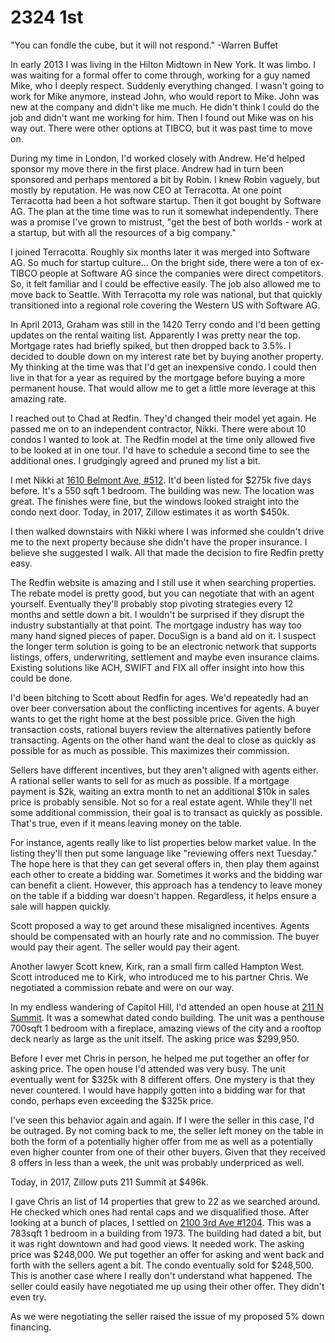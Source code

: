 # 2324 1st

"You can fondle the cube, but it will not respond." -Warren Buffet

In early 2013 I was living in the Hilton Midtown in New York.  It was limbo.  I was waiting for a formal offer to come through, working for a guy named Mike, who I deeply respect.  Suddenly everything changed.  I wasn't going to work for Mike anymore, instead John, who would report to Mike.  John was new at the company and didn't like me much.  He didn't think I could do the job and didn't want me working for him.  Then I found out Mike was on his way out.  There were other options at TIBCO, but it was past time to move on.

During my time in London, I'd worked closely with Andrew.  He'd helped sponsor my move there in the first place.  Andrew had in turn been sponsored and perhaps mentored a bit by Robin.  I knew Robin vaguely, but mostly by reputation.  He was now CEO at Terracotta.  At one point Terracotta had been a hot software startup.  Then it got bought by Software AG.  The plan at the time time was to run it somewhat independently.  There was a promise I've grown to mistrust, "get the best of both worlds - work at a startup, but with all the resources of a big company."

I joined Terracotta.  Roughly six months later it was merged into Software AG.  So much for startup culture...  On the bright side, there were a ton of ex-TIBCO people at Software AG since the companies were direct competitors.  So, it felt familiar and I could be effective easily.  The job also allowed me to move back to Seattle.  With Terracotta my role was national, but that quickly transitioned into a regional role covering the Western US with Software AG.

In April 2013, Graham was still in the 1420 Terry condo and I'd been getting updates on the rental waiting list.  Apparently I was pretty near the top.  Mortgage rates had briefly spiked, but then dropped back to 3.5%.  I decided to double down on my interest rate bet by buying another property.  My thinking at the time was that I'd get an inexpensive condo.  I could then live in that for a year as required by the mortgage before buying a more permanent house.  That would allow me to get a little more leverage at this amazing rate.

I reached out to Chad at Redfin.  They'd changed their model yet again.  He passed me on to an independent contractor, Nikki.  There were about 10 condos I wanted to look at.  The Redfin model at the time only allowed five to be looked at in one tour.  I'd have to schedule a second time to see the additional ones.  I grudgingly agreed and pruned my list a bit.

I met Nikki at [1610 Belmont Ave, #512](https://www.zillow.com/homes/1610-Belmont-Ave-Apt-512,-Seattle,-WA-98122_rb/).  It'd been listed for $275k five days before.  It's a 550 sqft 1 bedroom.  The building was new.  The location was great.  The finishes were fine, but the windows looked straight into the condo next door.  Today, in 2017, Zillow estimates it as worth $450k.

I then walked downstairs with Nikki where I was informed she couldn't drive me to the next property because she didn't have the proper insurance.  I believe she suggested I walk.  All that made the decision to fire Redfin pretty easy.  

The Redfin website is amazing and I still use it when searching properties.  The rebate model is pretty good, but you can negotiate that with an agent yourself.  Eventually they'll probably stop pivoting strategies every 12 months and settle down a bit.  I wouldn't be surprised if they disrupt the industry substantially at that point.  The mortgage industry has way too many hand signed pieces of paper.  DocuSign is a band aid on it.  I suspect the longer term solution is going to be an electronic network that supports listings, offers, underwriting, settlement and maybe even insurance claims.  Existing solutions like ACH, SWIFT and FIX all offer insight into how this could be done.

I'd been bitching to Scott about Redfin for ages.  We'd repeatedly had an over beer conversation about the conflicting incentives for agents.  A buyer wants to get the right home at the best possible price.  Given the high transaction costs, rational buyers review the alternatives patiently before transacting.  Agents on the other hand want the deal to close as quickly as possible for as much as possible.  This maximizes their commission.

Sellers have different incentives, but they aren't aligned with agents either.  A rational seller wants to sell for as much as possible.  If a mortgage payment is $2k, waiting an extra month to net an additional $10k in sales price is probably sensible.  Not so for a real estate agent.  While they'll net some additional commission, their goal is to transact as quickly as possible.  That's true, even if it means leaving money on the table.

For instance, agents really like to list properties below market value.  In the listing they'll then put some language like "reviewing offers next Tuesday."  The hope here is that they can get several offers in, then play them against each other to create a bidding war.  Sometimes it works and the bidding war can benefit a client.  However, this approach has a tendency to leave money on the table if a bidding war doesn't happen.  Regardless, it helps ensure a sale will happen quickly.

Scott proposed a way to get around these misaligned incentives.  Agents should be compensated with an hourly rate and no commission.  The buyer would pay their agent.  The seller would pay their agent.

Another lawyer Scott knew, Kirk, ran a small firm called Hampton West.  Scott introduced me to Kirk, who introduced me to his partner Chris.  We negotiated a commission rebate and were on our way.

In my endless wandering of Capitol Hill, I'd attended an open house at [211 N Summit](https://www.zillow.com/homes/211-Summit-Ave-E-.num.-n.dash.401,-Seattle,-WA-98102_rb/).  It was a somewhat dated condo building.  The unit was a penthouse 700sqft 1 bedroom with a fireplace, amazing views of the city and a rooftop deck nearly as large as the unit itself.  The asking price was $299,950.

Before I ever met Chris in person, he helped me put together an offer for asking price.  The open house I'd attended was very busy.  The unit eventually went for $325k with 8 different offers.  One mystery is that they never countered.  I would have happily gotten into a bidding war for that condo, perhaps even exceeding the $325k price.  

I've seen this behavior again and again.  If I were the seller in this case, I'd be outraged.  By not coming back to me, the seller left money on the table in both the form of a potentially higher offer from me as well as a potentially even higher counter from one of their other buyers.  Given that they received 8 offers in less than a week, the unit was probably underpriced as well.

Today, in 2017, Zillow puts 211 Summit at $496k.

I gave Chris an list of 14 properties that grew to 22 as we searched around.  He checked which ones had rental caps and we disqualified those.  After looking at a bunch of places, I settled on [2100 3rd Ave #1204](https://www.zillow.com/homes/for_sale/2100-3rd-Ave-.num.1204,-seattle_rb).  This was a 783sqft 1 bedroom in a building from 1973.  The building had dated a bit, but it was right downtown and had good views.  It needed work.  The asking price was $248,000.  We put together an offer for asking and went back and forth with the sellers agent a bit.   The condo eventually sold for $248,500.  This is another case where I really don't understand what happened.  The seller could easily have negotiated me up using their other offer.  They didn't even try.

As we were negotiating the seller raised the issue of my proposed 5% down financing.  
